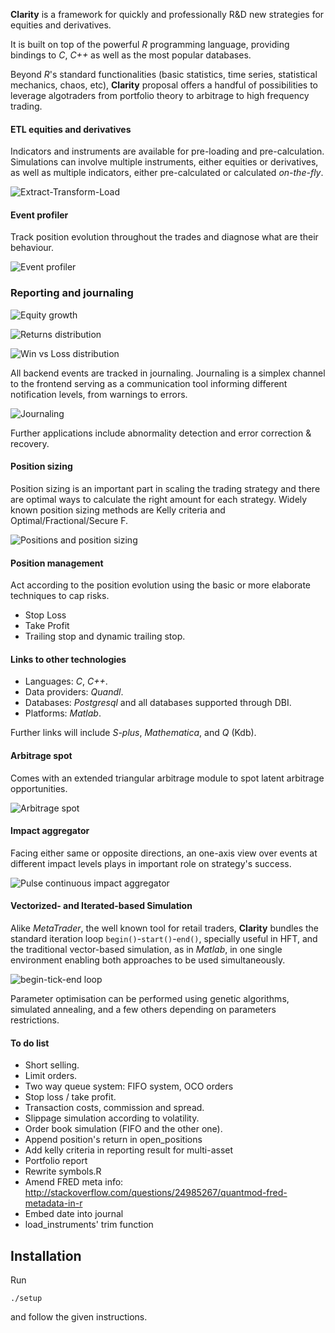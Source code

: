 __Clarity__ is a framework for quickly and professionally R&D new strategies
for equities and derivatives.

It is built on top of the powerful _R_ programming language, providing bindings
to _C_, _C++_ as well as the most popular databases.

Beyond _R_'s standard functionalities (basic statistics, time series,
statistical mechanics, chaos, etc), __Clarity__ proposal offers a
handful of possibilities to leverage algotraders from portfolio theory to
arbitrage to high frequency trading.

#### ETL equities and derivatives

Indicators and instruments are available for pre-loading and pre-calculation.
Simulations can involve multiple instruments, either equities or derivatives, as well as multiple indicators, either pre-calculated or calculated _on-the-fly_.

![Extract-Transform-Load](http://s12.postimg.org/zdpkud6xp/etl.png)

#### Event profiler

Track position evolution throughout the trades and diagnose what are their behaviour.

![Event profiler](http://s15.postimg.org/o6kdf7txn/entry_positions.png)

### Reporting and journaling

![Equity growth](http://s24.postimg.org/sqyvhl0np/equity_growth.png)

![Returns distribution](http://s12.postimg.org/g28mhij4t/returns_distribution.png)

![Win vs Loss distribution](http://s11.postimg.org/6kqxflbhv/win_vs_loss_positions.png)

All backend events are tracked in journaling. Journaling is a simplex channel to the frontend serving as a communication tool informing different notification levels, from warnings to errors.

![Journaling](http://s11.postimg.org/mf5tph08j/journaling.png)

Further applications include abnormality detection and error correction & recovery.

#### Position sizing

Position sizing is an important part in scaling the trading strategy and there are optimal ways to calculate the right amount for each strategy. Widely known position sizing methods are Kelly criteria and Optimal/Fractional/Secure F.

![Positions and position sizing](http://s16.postimg.org/5vxjned7p/report.png)

#### Position management

Act according to the position evolution using the basic or more elaborate techniques to cap risks.

* Stop Loss
* Take Profit
* Trailing stop and dynamic trailing stop.

#### Links to other technologies

* Languages: _C_, _C++_. 
* Data providers: _Quandl_. 
* Databases: _Postgresql_ and all databases supported through DBI.
* Platforms: _Matlab_.

Further links will include _S-plus_, _Mathematica_, and _Q_ (Kdb).

#### Arbitrage spot

Comes with an extended triangular arbitrage module to spot latent arbitrage opportunities.

![Arbitrage spot](http://s1.postimg.org/clz7qfum7/arbitrage_spot.png)

#### Impact aggregator

Facing either same or opposite directions, an one-axis view over events at different impact levels plays in important role on strategy's success.

![Pulse continuous impact aggregator](http://s7.postimg.org/5jw9093nf/pulse_continuous_impact_aggregator.png)

#### Vectorized- and Iterated-based Simulation

Alike _MetaTrader_, the well known tool for retail traders, __Clarity__ bundles the standard iteration loop `begin()`-`start()`-`end()`, specially useful in HFT, and the traditional vector-based simulation, as in _Matlab_, in one single environment enabling both approaches to be used simultaneously.

![begin-tick-end loop](http://s23.postimg.org/5tyw2ue1n/begin_tick_end.png)

Parameter optimisation can be performed using genetic algorithms, simulated annealing, and a few others depending on parameters restrictions.

#### To do list

- Short selling.
- Limit orders.
- Two way queue system: FIFO system, OCO orders
- Stop loss / take profit.
- Transaction costs, commission and spread.
- Slippage simulation according to volatility.
- Order book simulation (FIFO and the other one).
- Append position's return in open\_positions
- Add kelly criteria in reporting result for multi-asset
- Portfolio report
- Rewrite symbols.R
- Amend FRED meta info: http://stackoverflow.com/questions/24985267/quantmod-fred-metadata-in-r
- Embed date into journal
- load\_instruments' trim function

## Installation

Run

```
./setup
```

and follow the given instructions.
